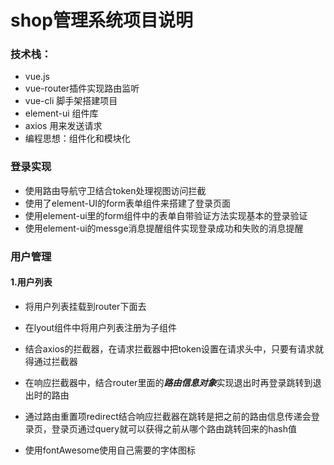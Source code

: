 # shop管理系统项目说明

### 技术栈：

+ vue.js
+ vue-router插件实现路由监听
+ vue-cli 脚手架搭建项目
+ element-ui 组件库
+ axios 用来发送请求
+ 编程思想：组件化和模块化

### 登录实现

+ 使用路由导航守卫结合token处理视图访问拦截
+ 使用了element-UI的form表单组件来搭建了登录页面
+ 使用element-ui里的form组件中的表单自带验证方法实现基本的登录验证
+ 使用element-ui的messge消息提醒组件实现登录成功和失败的消息提醒

### 用户管理

#### 1.用户列表

+ 将用户列表挂载到router下面去

+ 在lyout组件中将用户列表注册为子组件
+ 结合axios的拦截器，在请求拦截器中把token设置在请求头中，只要有请求就得通过拦截器
+ 在响应拦截器中，结合router里面的***路由信息对象***实现退出时再登录跳转到退出时的路由
+ 通过路由重置项redirect结合响应拦截器在跳转是把之前的路由信息传递会登录页，登录页通过query就可以获得之前从哪个路由跳转回来的hash值
+ 使用fontAwesome使用自己需要的字体图标



